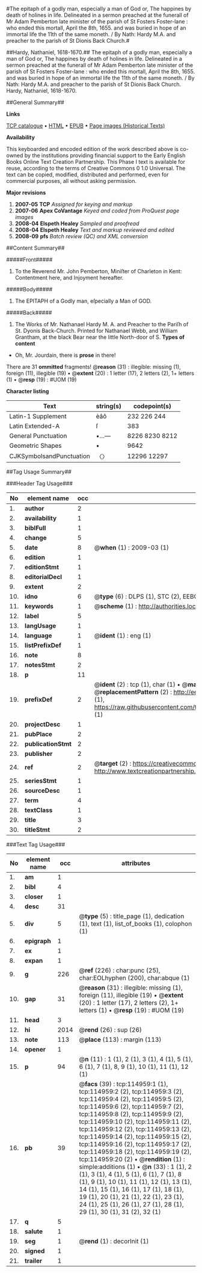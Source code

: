 #The epitaph of a godly man, especially a man of God or, The happines by death of holines in life. Delineated in a sermon preached at the funerall of Mr Adam Pemberton late minister of the parish of St Fosters Foster-lane : who ended this mortall, April the 8th, 1655. and was buried in hope of an immortal life the 11th of the same moneth. / By Nath: Hardy M.A. and preacher to the parish of St Dionis Back Church.#

##Hardy, Nathaniel, 1618-1670.##
The epitaph of a godly man, especially a man of God or, The happines by death of holines in life. Delineated in a sermon preached at the funerall of Mr Adam Pemberton late minister of the parish of St Fosters Foster-lane : who ended this mortall, April the 8th, 1655. and was buried in hope of an immortal life the 11th of the same moneth. / By Nath: Hardy M.A. and preacher to the parish of St Dionis Back Church.
Hardy, Nathaniel, 1618-1670.

##General Summary##

**Links**

[TCP catalogue](http://www.ota.ox.ac.uk/tcp/)  • 
[HTML](http://tei.it.ox.ac.uk/tcp/Texts-HTML/free/A87/A87093.html)  • 
[EPUB](http://tei.it.ox.ac.uk/tcp/Texts-EPUB/free/A87/A87093.epub) • 
[Page images (Historical Texts)](https://data.historicaltexts.jisc.ac.uk/view?pubId=eebo-99862783e&pageId=eebo-99862783e-114959-1)

**Availability**

This keyboarded and encoded edition of the
	       work described above is co-owned by the institutions
	       providing financial support to the Early English Books
	       Online Text Creation Partnership. This Phase I text is
	       available for reuse, according to the terms of Creative
	       Commons 0 1.0 Universal. The text can be copied,
	       modified, distributed and performed, even for
	       commercial purposes, all without asking permission.

**Major revisions**

1. __2007-05__ __TCP__ *Assigned for keying and markup*
1. __2007-06__ __Apex CoVantage__ *Keyed and coded from ProQuest page images*
1. __2008-04__ __Elspeth Healey__ *Sampled and proofread*
1. __2008-04__ __Elspeth Healey__ *Text and markup reviewed and edited*
1. __2008-09__ __pfs__ *Batch review (QC) and XML conversion*

##Content Summary##

#####Front#####

1. To the Reverend Mr. John Pemberton, Miniſter of Charleton in Kent: Contentment here, and Injoyment hereafter.

#####Body#####

1. The EPITAPH of a Godly man, eſpecially a Man of GOD.

#####Back#####

1. The Works of Mr. Nathanael Hardy M. A. and Preacher to the Pariſh of St. Dyonis Back-Church.
Printed for Nathanael Webb, and William Grantham, at the black Bear near the little North-door of S.
**Types of content**

  * Oh, Mr. Jourdain, there is **prose** in there!

There are 31 **ommitted** fragments! 
 @__reason__ (31) : illegible: missing (1), foreign (11), illegible (19)  •  @__extent__ (20) : 1 letter (17), 2 letters (2), 1+ letters (1)  •  @__resp__ (19) : #UOM (19)

**Character listing**


|Text|string(s)|codepoint(s)|
|---|---|---|
|Latin-1 Supplement|èâô|232 226 244|
|Latin Extended-A|ſ|383|
|General Punctuation|•…—|8226 8230 8212|
|Geometric Shapes|▪|9642|
|CJKSymbolsandPunctuation|〈〉|12296 12297|

##Tag Usage Summary##

###Header Tag Usage###

|No|element name|occ|attributes|
|---|---|---|---|
|1.|__author__|2||
|2.|__availability__|1||
|3.|__biblFull__|1||
|4.|__change__|5||
|5.|__date__|8| @__when__ (1) : 2009-03 (1)|
|6.|__edition__|1||
|7.|__editionStmt__|1||
|8.|__editorialDecl__|1||
|9.|__extent__|2||
|10.|__idno__|6| @__type__ (6) : DLPS (1), STC (2), EEBO-CITATION (1), PROQUEST (1), VID (1)|
|11.|__keywords__|1| @__scheme__ (1) : http://authorities.loc.gov/ (1)|
|12.|__label__|5||
|13.|__langUsage__|1||
|14.|__language__|1| @__ident__ (1) : eng (1)|
|15.|__listPrefixDef__|1||
|16.|__note__|8||
|17.|__notesStmt__|2||
|18.|__p__|11||
|19.|__prefixDef__|2| @__ident__ (2) : tcp (1), char (1)  •  @__matchPattern__ (2) : ([0-9\-]+):([0-9IVX]+) (1), (.+) (1)  •  @__replacementPattern__ (2) : http://eebo.chadwyck.com/downloadtiff?vid=$1&page=$2 (1), https://raw.githubusercontent.com/textcreationpartnership/Texts/master/tcpchars.xml#$1 (1)|
|20.|__projectDesc__|1||
|21.|__pubPlace__|2||
|22.|__publicationStmt__|2||
|23.|__publisher__|2||
|24.|__ref__|2| @__target__ (2) : https://creativecommons.org/publicdomain/zero/1.0/ (1), http://www.textcreationpartnership.org/docs/. (1)|
|25.|__seriesStmt__|1||
|26.|__sourceDesc__|1||
|27.|__term__|4||
|28.|__textClass__|1||
|29.|__title__|3||
|30.|__titleStmt__|2||


###Text Tag Usage###

|No|element name|occ|attributes|
|---|---|---|---|
|1.|__am__|1||
|2.|__bibl__|4||
|3.|__closer__|1||
|4.|__desc__|31||
|5.|__div__|5| @__type__ (5) : title_page (1), dedication (1), text (1), list_of_books (1), colophon (1)|
|6.|__epigraph__|1||
|7.|__ex__|1||
|8.|__expan__|1||
|9.|__g__|226| @__ref__ (226) : char:punc (25), char:EOLhyphen (200), char:abque (1)|
|10.|__gap__|31| @__reason__ (31) : illegible: missing (1), foreign (11), illegible (19)  •  @__extent__ (20) : 1 letter (17), 2 letters (2), 1+ letters (1)  •  @__resp__ (19) : #UOM (19)|
|11.|__head__|3||
|12.|__hi__|2014| @__rend__ (26) : sup (26)|
|13.|__note__|113| @__place__ (113) : margin (113)|
|14.|__opener__|1||
|15.|__p__|94| @__n__ (11) : 1 (1), 2 (1), 3 (1), 4 (1), 5 (1), 6 (1), 7 (1), 8, 9 (1), 10 (1), 11 (1), 12 (1)|
|16.|__pb__|39| @__facs__ (39) : tcp:114959:1 (1), tcp:114959:2 (2), tcp:114959:3 (2), tcp:114959:4 (2), tcp:114959:5 (2), tcp:114959:6 (2), tcp:114959:7 (2), tcp:114959:8 (2), tcp:114959:9 (2), tcp:114959:10 (2), tcp:114959:11 (2), tcp:114959:12 (2), tcp:114959:13 (2), tcp:114959:14 (2), tcp:114959:15 (2), tcp:114959:16 (2), tcp:114959:17 (2), tcp:114959:18 (2), tcp:114959:19 (2), tcp:114959:20 (2)  •  @__rendition__ (1) : simple:additions (1)  •  @__n__ (33) : 1 (1), 2 (1), 3 (1), 4 (1), 5 (1), 6 (1), 7 (1), 8 (1), 9 (1), 10 (1), 11 (1), 12 (1), 13 (1), 14 (1), 15 (1), 16 (1), 17 (1), 18 (1), 19 (1), 20 (1), 21 (1), 22 (1), 23 (1), 24 (1), 25 (1), 26 (1), 27 (1), 28 (1), 29 (1), 30 (1), 31 (2), 32 (1)|
|17.|__q__|5||
|18.|__salute__|1||
|19.|__seg__|1| @__rend__ (1) : decorInit (1)|
|20.|__signed__|1||
|21.|__trailer__|1||
